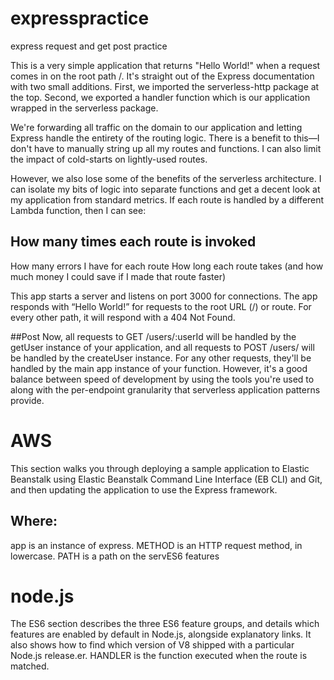# expresspractice
express request and get post practice 

This is a very simple application that returns "Hello World!" when a request comes in on the root path /.
It's straight out of the Express documentation with two small additions. First, we imported the serverless-http package at the top. Second, we exported a handler function which is our application wrapped in the serverless package.

We're forwarding all traffic on the domain to our application and letting Express handle the entirety of the routing logic. There is a benefit to this—I don't have to manually string up all my routes and functions. I can also limit the impact of cold-starts on lightly-used routes.

However, we also lose some of the benefits of the serverless architecture. I can isolate my bits of logic into separate functions and get a decent look at my application from standard metrics. If each route is handled by a different Lambda function, then I can see:

## How many times each route is invoked
How many errors I have for each route
How long each route takes (and how much money I could save if I made that route faster)

This app starts a server and listens on port 3000 for connections. The app responds with “Hello World!” for requests to the root URL (/) or route. For every other path, it will respond with a 404 Not Found.

##Post
Now, all requests to GET /users/:userId will be handled by the getUser instance of your application, and all requests to 
POST /users/ will be handled by the createUser instance. For any other requests, they'll be handled by the main app instance of your function.
However, it's a good balance between speed of development by using the tools you're used to along with the per-endpoint granularity that serverless application patterns provide.

# AWS 
This section walks you through deploying a sample application to Elastic Beanstalk using Elastic Beanstalk Command Line Interface (EB CLI) and Git, and then updating the application to use the Express framework.

## Where:
app is an instance of express.
METHOD is an HTTP request method, in lowercase.
PATH is a path on the servES6 features

# node.js
The ES6 section describes the three ES6 feature groups, and details which features are enabled by default in Node.js, alongside explanatory links. It also shows how to find which version of V8 shipped with a particular Node.js release.er.
HANDLER is the function executed when the route is matched.


